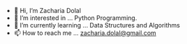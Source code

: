 - 👋 Hi, I’m Zacharia Dolal
- 👀 I’m interested in ... Python Programming.
- 🌱 I’m currently learning ... Data Structures and Algorithms 
- 📫 How to reach me ... zacharia.dolal@gmail.com

<!---
zacharia0/zacharia0 is a ✨ special ✨ repository because its `README.md` (this file) appears on your GitHub profile.
You can click the Preview link to take a look at your changes.
--->
